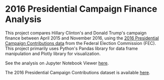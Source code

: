 # 2016 Presidential Campaign Finance Analysis
This project compares Hillary Clinton's and Donald Trump's campaign finance between April 2015 and November 2016, using the [2016 Presidential Campaign Contributions data](ftp://ftp.fec.gov/FEC/Presidential_Map/2016/P00000001/P00000001-ALL.zip) from the Federal Election Commission (FEC). This project primarily uses Python's Pandas library for data frame manipulation and Plotly library for visualization. 

See the analysis on Jupyter Notebook Viewer [here](http://nbviewer.jupyter.org/github/shngli/Pres-Campaign-Finance-2016/blob/master/2016%20Presidential%20Campaign%20Finance.ipynb).

The 2016 Presidential Campaign Contributions dataset is available [here](ftp://ftp.fec.gov/FEC/Presidential_Map/2016/P00000001/P00000001-ALL.zip).
